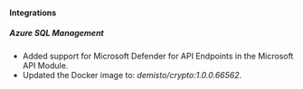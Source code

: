 
#### Integrations

##### Azure SQL Management

- Added support for Microsoft Defender for API Endpoints in the Microsoft API Module.
- Updated the Docker image to: *demisto/crypto:1.0.0.66562*.
